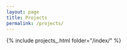 ```yaml
---
layout: page
title: Projects
permalink: /projects/
---
```



[comment]: <> (please refer to _includes/projects_.html to add your photo)

{% include projects_.html folder="/index/" %}


[comment]: <> (please refer to _includes/projects_.html to add your photo)
